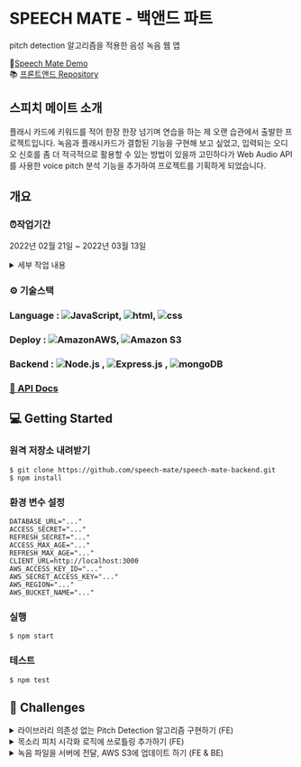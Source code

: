 # SPEECH MATE  - 백앤드 파트
pitch detection 알고리즘을 적용한 음성 녹음 웹 앱

👄[Speech Mate Demo](https://speechmate.online)<br/>
📚 [프론트앤드 Repository](https://github.com/speech-mate/speech-mate-frontend)

## 스피치 메이트 소개

플래시 카드에 키워드를 적어 한장 한장 넘기며 연습을 하는 제 오랜 습관에서 출발한 프로젝트입니다. 녹음과 플래시카드가 결합된 기능을 구현해 보고 싶었고, 입력되는 오디오 신호를 좀 더 적극적으로 활용할 수 있는 방법이 있을까 고민하다가 Web Audio API를 사용한 voice pitch 분석 기능을 추가하여 프로젝트를 기획하게 되었습니다. 

## 개요

### ⏰작업기간

2022년 02월 21일 ~ 2022년 03월 13일
<details>
<summary>세부 작업 내용</summary>
  
  #### week 1 - 기획 및 설계
  - 아이디어 검토 및 기술 검증
  - [목업](https://www.figma.com/embed?embed_host=notion&url=https%3A%2F%2Fwww.figma.com%2Ffile%2FLqGEAuC84lL8E4FdYhVgcc%2FUntitled%3Fnode-id%3D0%253A1) 작성 및 [DB 스키마](https://lucid.app/lucidchart/7c4d1144-989c-4b54-9b60-01db0f0ec299/edit?invitationId=inv_6a140949-ab65-4e07-9455-42f002d59ca0) 모델링
  - [테스크 카드](https://nebula-cemetery-b32.notion.site/bc2a53e91cde4294856888e5b38fc6dc?v=cc148201de2a4782920edae951a023a4) 작성
  #### week 2,3 - 기능 개발
  - 프론트앤드
    - 카카오 소셜 로그인 구현
    - 메인 페이지 구현
    - pitch detecting 로직 구현 (autocorrelation 알고리즘)
    - 스피치 연습 페이지 구현
    - 스피치 리뷰 페이지 구현
    - 저장된 스피치 페이지 구현
  - 벡앤드
    - auth API 작성
    - users API 작성
    - multer-s3를 사용한 audio file 서버 업데이트 미들웨어 작성
  - 배포 및 피드백 반영
    - 낮은 음역대 note 추가 (남성 목소리 대응)
    - 스피치 설정 단계에서 입력한 소주제 삭제 기능 추가
    - 실시간 voice pitch 반영 throttle 활용
  - 테스트 코드 작성
</details>


### ⚙ 기술스택

### Language : <img alt="JavaScript" src ="https://img.shields.io/badge/JavaScript-F7DF1E.svg?&style=for-the-appveyor&logo=JavaScript&logoColor=white"/>, <img alt="html" src ="https://img.shields.io/badge/HTML5-E34F26?style=for-the-appveyor&logo=html5&logoColor=white"/>, <img alt="css" src ="https://img.shields.io/badge/CSS3-1572B6?style=for-the-appveyor&logo=css3&logoColor=white"/>

### Deploy : <img alt="AmazonAWS" src ="https://img.shields.io/badge/Amazon_AWS-232F3E?style=for-the-appveyor&logo=amazon-aws&logoColor=white"/>, <img alt="Amazon S3" src="https://img.shields.io/badge/Amazon S3-CB333B?style=for-the-appveyor&amp;logo=Amazon S3&amp;logoColor=white"/>

### Backend : <img alt="Node.js" src ="https://img.shields.io/badge/Node.js-43853D?style=for-the-appveyor&logo=node.js&logoColor=white"/> , <img alt="Express.js" src ="https://img.shields.io/badge/Express.js-404D59?style=for-the-appveyor"/> , <img alt="mongoDB" src ="https://img.shields.io/badge/MongoDB-4EA94B?style=for-the-appveyor&logo=mongodb&logoColor=white"/>

### [📕 API Docs](https://nebula-cemetery-b32.notion.site/API-Docs-32c540c241ff4934954336e010099aae)

## 💻 Getting Started
### 원격 저장소 내려받기
```
$ git clone https://github.com/speech-mate/speech-mate-backend.git
$ npm install
```
### 환경 변수 설정
```
DATABASE_URL="..."
ACCESS_SECRET="..."
REFRESH_SECRET="..."
ACCESS_MAX_AGE="..."
REFRESH_MAX_AGE="..."
CLIENT_URL=http://localhost:3000
AWS_ACCESS_KEY_ID="..."
AWS_SECRET_ACCESS_KEY="..."
AWS_REGION="..."
AWS_BUCKET_NAME="..."
```
### 실행
```
$ npm start
```
### 테스트
```
$ npm test
```
## 🚀 Challenges
<details>
<summary>라이브러리 의존성 없는 Pitch Detection 알고리즘 구현하기 (FE)</summary>
  Pitch Detection 기능이 프로젝트의 메인 기능 중 하나이기 때문에 라이브러리를 쓰지 않는 기능 구현을 추구하였습니다. 라이브러리를 사용하지 않는 경우 라이브러리 업데이트와 같은 외부적 요인에서 벗어나 주체적인 코드의 유지보수 작업을 할 수 있다고 생각하였습니다. Pitch Detection 알고리즘에는 Web Audio API의 AnalyserNode로 추출한 시간 영역 데이터를 활용하였으며, Pitch Detection에 쓰이는 3가지 알고리즘을 비교 분석하여 최종적으로 Auto Correlation을 채택하게 되었습니다. Auto Correlation 구현으로 목소리와 같은 복잡한 파형의 주파수 계산을 할 수 있게 되었습니다.

#### [0️⃣ 소리에 대한 기본적인 이해](https://nebula-cemetery-b32.notion.site/22ee3790bcc440139249d894f7b6a54a)

#### [1️⃣ 브라우저가 소리를 인식하게 해보자](https://nebula-cemetery-b32.notion.site/3e3ee3ba678146018e86462cedd56e65)

#### [2️⃣ Web Audio API의 활용 방안](https://nebula-cemetery-b32.notion.site/Web-Audio-API-b2d4d5ca34ac498b859daec5fb73646d)

#### [3️⃣ Pitch Detection 알고리즘 구현 (1) - Zero Crossing](https://nebula-cemetery-b32.notion.site/Pitch-Detection-1-Zero-Crossing-f0a6356ecbbc4f14a3a6680af2721056)

#### [4️⃣ Pitch Detection 알고리즘 구현 (2) - Fast Fourier Transform](https://nebula-cemetery-b32.notion.site/Pitch-Detection-2-Fast-Fourier-Transform-0c48dd6ad3bb40e7afecfc961b130f9d)

#### [5️⃣ Pitch Detection 알고리즘 구현 (3) - Auto Correlation Function](https://nebula-cemetery-b32.notion.site/Pitch-Detection-3-Auto-Correlation-Function-862a6748ca44428e89bb3a0e2c08a9ac)
</details>
<details>
<summary>목소리 피치 시각화 로직에 쓰로틀링 추가하기 (FE)</summary>
프로젝트 초기에는 NewPractice 페이지의 2단계(사용자 베이스 목소리 주파수 추출), 4단계 (녹음 연습)에서 실시간으로 계산한 주파수를 매 번 State에 업데이트하여 사용자에게도 실시간 주파수 정보를 보여주는 로직으로 작성이 되어 있었습니다. 그러나 실제로 서비스를 배포하고 피드백을 수집하던 중, 목소리 피치 시각화 (2단계: Hz 정보, 4단계: 건반 색 표시) 변경이 잦은 느낌이 있다는 의견을 듣게 되었고, 이에 쓰로틀링을 적용하여 2단계 Hz 정보 렌더링의 경우 초당 270회에서 3.8회로 최적화 할 수 있었습니다. 
  
#### [예시 코드](https://www.notion.so/React-Throttle-0de98da0a72b4a5fa61d60ae82844025)
</details>
<details>
<summary>녹음 파일을 서버에 전달, AWS S3에 업데이트 하기 (FE & BE)</summary>
녹음 파일을 서버에 전송할 때, 파일 객체 뿐만 아니라 제목(String), 소주제(Array) 등 여러 데이터 타입의 정보를 함께 전송할 필요가 있었습니다. 이에 FormData 객체의 인코딩 타입을 multipart/form-data로 설정하고 문자열이 아닌 데이터들은 문자열로 변환하여 각기 다른 타입의 데이터가 서버로 전송될 수 있도록 구현하였습니다. 서버에서는 multer-s3를 사용하여 파일 데이터를 AWS S3에 업데이트하고 나머지 정보는 S3 버킷에 업데이트된 파일의 url과 함께 mongoDB에 저장될 수 있도록 구현하였습니다. DB에 url 정보가 있기 때문에 사용자가 디바이스를 변경하여도 동일한 아이디로 접속한다면 언제든지 해당 파일에 접근 가능하도록 구현하였습니다.
</details>

